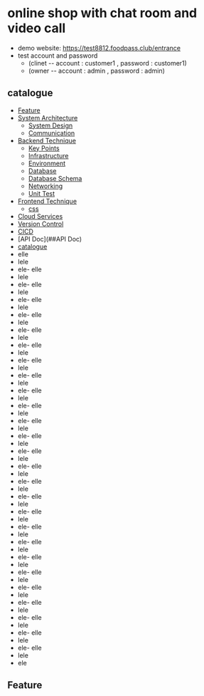 # online shop with chat room and video call

+ demo website: https://test8812.foodpass.club/entrance
+ test account and password 
  - (clinet -- account : customer1 , password : customer1)
  - (owner -- account : admin , password : admin)

## catalogue
- [Feature](##Feature)
- [System Architecture](##System_Architecture)
  - [System Design](##System_Design)
  - [Communication](##Communication)
- [Backend Technique](##Backend_Technique)
  - [Key Points](##Key_Points)
  - [Infrastructure](##Infrastructure)
  - [Environment](##Environment)
  - [Database](##Database)
  - [Database Schema](##Database_Schema)
  - [Networking](##Networking)
  - [Unit Test](##Unit_Test)
- [Frontend Technique](##Frontend_Technique)
  - [css](##css)
- [Cloud Services](##Cloud_Services)
- [Version Control](##Version_Control)
- [CICD](##CICD)
- [API Doc](##API Doc)
- [catalogue](##catalogue)
- elle
- lele
- ele- elle
- lele
- ele- elle
- lele
- ele- elle
- lele
- ele- elle
- lele
- ele- elle
- lele
- ele- elle
- lele
- ele- elle
- lele
- ele- elle
- lele
- ele- elle
- lele
- ele- elle
- lele
- ele- elle
- lele
- ele- elle
- lele
- ele- elle
- lele
- ele- elle
- lele
- ele- elle
- lele
- ele- elle
- lele
- ele- elle
- lele
- ele- elle
- lele
- ele- elle
- lele
- ele- elle
- lele
- ele- elle
- lele
- ele- elle
- lele
- ele- elle
- lele
- ele- elle
- lele
- ele- elle
- lele
- ele- elle
- lele
- ele


## Feature

